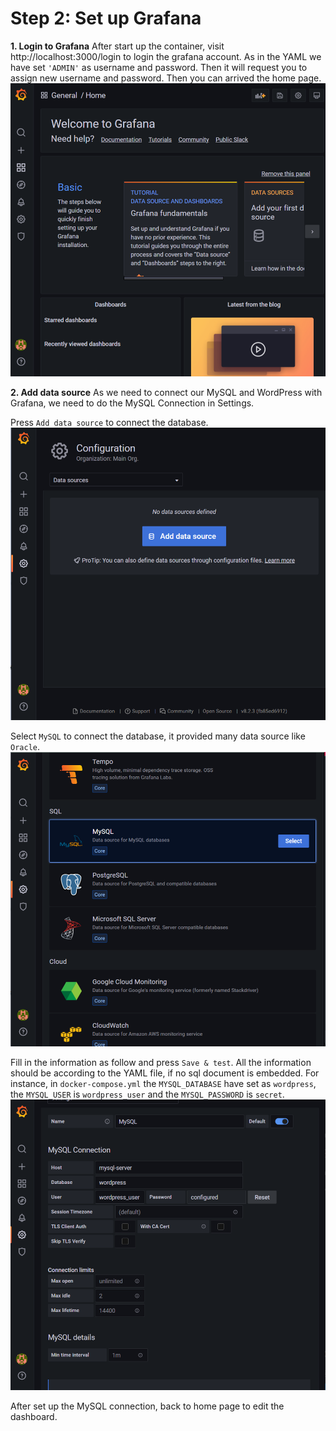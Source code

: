 # Step 2: Set up Grafana
**1. Login to Grafana**
After start up the container, visit http://localhost:3000/login to login the grafana account.
As in the YAML we have set `'ADMIN'` as username and password. Then it will request you to assign new username and password. Then you can arrived the home page.
![GrafanaHomePage](./assets/step1-1.png)

**2. Add data source**
As we need to connect our MySQL and WordPress with Grafana, we need to do the MySQL Connection in Settings.

Press `Add data source` to connect the database. 
![GrafanaSetting](./assets/step1-2.png)

Select `MySQL` to connect the database, it provided many data source like `Oracle`. 
![GrafanaSetting](./assets/step1-3.png)

Fill in the information as follow and press `Save & test`. All the information should be according to the YAML file, if no sql document is embedded. For instance, in `docker-compose.yml` the `MYSQL_DATABASE` have set as `wordpress`, the `MYSQL_USER` is `wordpress_user` and the `MYSQL_PASSWORD` is `secret`. 
![GrafanaSetting](./assets/step1-4.png)

After set up the MySQL connection, back to home page to edit the dashboard.
